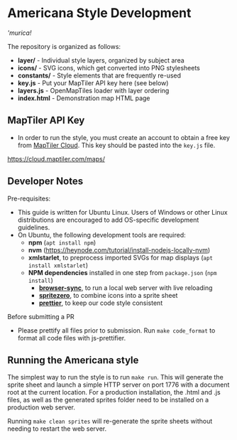 # Americana Style Development

_'murica!_

The repository is organized as follows:

- **layer/** - Individual style layers, organized by subject area
- **icons/** - SVG icons, which get converted into PNG stylesheets
- **constants/** - Style elements that are frequently re-used
- **key.js** - Put your MapTiler API key here (see below)
- **layers.js** - OpenMapTiles loader with layer ordering
- **index.html** - Demonstration map HTML page

## MapTiler API Key

- In order to run the style, you must create an account to obtain a free key from [MapTiler Cloud](https://cloud.maptiler.com/maps/). This key should be pasted into the `key.js` file.

https://cloud.maptiler.com/maps/

## Developer Notes

Pre-requisites:

- This guide is written for Ubuntu Linux. Users of Windows or other Linux distributions are encouraged to add OS-specific development guidelines.
- On Ubuntu, the following development tools are required:
  - **npm** (`apt install npm`)
  - **nvm** (https://heynode.com/tutorial/install-nodejs-locally-nvm)
  - **xmlstarlet**, to preprocess imported SVGs for map displays (`apt install xmlstarlet`)
  - **NPM dependencies** installed in one step from `package.json` (`npm install`)
    - **[browser-sync][1]**, to run a local web server with live reloading
    - **[spritezero][2]**, to combine icons into a sprite sheet
    - **[prettier][3]**, to keep our code style consistent

[1]: https://browsersync.io/
[2]: https://github.com/mapbox/spritezero
[3]: https://prettier.io/


Before submitting a PR

- Please prettify all files prior to submission. Run `make code_format` to format all code files with js-prettifier.

## Running the Americana style

The simplest way to run the style is to run `make run`. This will generate the sprite sheet and launch a simple HTTP server on port 1776 with a document root at the current location. For a production installation, the .html and .js files, as well as the generated sprites folder need to be installed on a production web server.

Running `make clean sprites` will re-generate the sprite sheets without needing to restart the web server.
